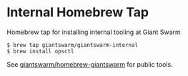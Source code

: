 # Internal Homebrew Tap

Homebrew tap for installing internal tooling at Giant Swarm

```nohighlight
$ brew tap giantswarm/giantswarm-internal
$ brew install opsctl
```

See [giantswarm/homebrew-giantswarm](https://github.com/giantswarm/homebrew-giantswarm) for public tools.
